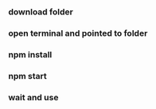 ### download folder

### open terminal and pointed to folder

### npm install

### npm start

### wait and use
